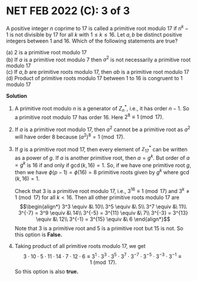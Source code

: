 # **NET FEB 2022 (C): 3 of 3** 

A positive integer $n$ coprime to $17$ is called a
primitive root modulo $17$ if $n^k - 1$ is not divisible by $17$ for all
$k$ with $1 \le k \le 16$. Let $a,b$ be distinct positive integers
between $1$ and $16$. Which of the following statements are true?

(a) $2$ is a primitive root modulo $17$<br>
(b) If $a$ is a primitive root modulo $7$ then $a^2$ is not necessarily a primitive root modulo $17$<br>
(c) If $a, b$ are primitive roots modulo $17$, then $ab$ is a primitive root modulo $17$<br>
(d) Product of primitive roots modulo $17$ between $1$ to $16$ is
congruent to $1$ modulo $17$<br>

**Solution**

1.  A primitive root modulo $n$ is a generator of $Z_n^*$, i.e., it has
    order $n-1$. So a primitive root modulo $17$ has order $16$. Here
    $2^8 \equiv 1 \pmod{17}$.<br>

2.  If $a$ is a primitive root modulo $17$, then $a^2$ cannot be a
    primitive root as $a^2$ will have order $8$ because
    $(a^2)^8 = 1 \pmod{17}$.<br>

3.  If $g$ is a primitive root mod $17$, then every element of
    $\mathbb Z_{17}^*$ can be written as a power of $g$. If $a$ is
    another primitive root, then $a = g^k$. But order of $a = g^k$ is
    $16$ if and only if $\gcd(k,16) = 1$. So, if we have one primitive
    root $g$, then we have $\phi(p-1) = \phi(16) = 8$ primitive roots
    given by $g^k$ where $\gcd(k,16)=1$.<br>

    Check that $3$ is a primitive root modulo $17$, i.e.,
    $3^{16} \equiv 1 \pmod{17}$ and $3^k \neq 1 \pmod{17}$ for all
    $k < 16$. Then all other primitive roots modulo $17$ are
    $$\begin{align*}
    3^3 \equiv &\  10\\
    3^5 \equiv &\  5\\
    3^7 \equiv &\  11\\
    3^{-7} = 3^9 \equiv &\  14\\
    3^{-5} = 3^{11} \equiv &\  7\\
    3^{-3} = 3^{13} \equiv &\  12\\
    3^{-1} = 3^{15} \equiv &\  6
    \end{align*}$$
    Note that $3$ is a primitive root and $5$ is a
    primitive root but $15$ is not. So this option is **False.**<br>

4.  Taking product of all primitive roots modulo $17$, we get
    $$3 \cdot 10 \cdot 5 \cdot 11 \cdot 14 \cdot 7 \cdot 12 \cdot 6 \equiv 3^1 \cdot 3^3 
    \cdot 3^5 \cdot 3^7 \cdot 3^{-7} \cdot 3^{-5} \cdot 3^{-3} \cdot 3^{-1} \equiv 1 \pmod{17}.$$
    So this option is also **true.**


